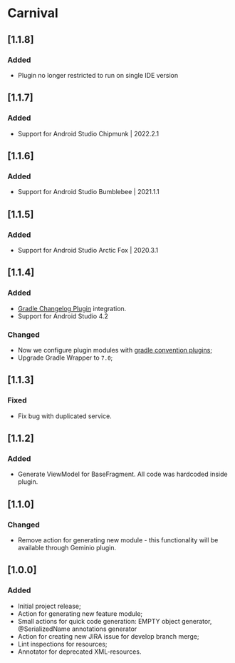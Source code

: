 # Carnival

## [1.1.8]
### Added
- Plugin no longer restricted to run on single IDE version

## [1.1.7]
### Added
- Support for Android Studio Chipmunk | 2022.2.1

## [1.1.6]
### Added
- Support for Android Studio Bumblebee | 2021.1.1

## [1.1.5]
### Added
- Support for Android Studio Arctic Fox | 2020.3.1

## [1.1.4]
### Added
- [Gradle Changelog Plugin](https://github.com/JetBrains/gradle-changelog-plugin) integration.
- Support for Android Studio 4.2

### Changed
- Now we configure plugin modules with [gradle convention plugins](https://docs.gradle.org/current/samples/sample_convention_plugins.html);
- Upgrade Gradle Wrapper to `7.0`;

## [1.1.3]
### Fixed
- Fix bug with duplicated service.

## [1.1.2]
### Added
- Generate ViewModel for BaseFragment. All code was hardcoded inside plugin.

## [1.1.0]
### Changed
- Remove action for generating new module - this functionality will be available through Geminio plugin.

## [1.0.0]
### Added
- Initial project release;
- Action for generating new feature module;
- Small actions for quick code generation: EMPTY object generator, @SerializedName annotations generator
- Action for creating new JIRA issue for develop branch merge;
- Lint inspections for resources;
- Annotator for deprecated XML-resources.
